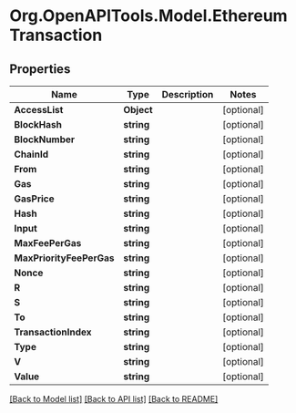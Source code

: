 
# Org.OpenAPITools.Model.EthereumTransaction

## Properties

Name | Type | Description | Notes
------------ | ------------- | ------------- | -------------
**AccessList** | **Object** |  | [optional] 
**BlockHash** | **string** |  | [optional] 
**BlockNumber** | **string** |  | [optional] 
**ChainId** | **string** |  | [optional] 
**From** | **string** |  | [optional] 
**Gas** | **string** |  | [optional] 
**GasPrice** | **string** |  | [optional] 
**Hash** | **string** |  | [optional] 
**Input** | **string** |  | [optional] 
**MaxFeePerGas** | **string** |  | [optional] 
**MaxPriorityFeePerGas** | **string** |  | [optional] 
**Nonce** | **string** |  | [optional] 
**R** | **string** |  | [optional] 
**S** | **string** |  | [optional] 
**To** | **string** |  | [optional] 
**TransactionIndex** | **string** |  | [optional] 
**Type** | **string** |  | [optional] 
**V** | **string** |  | [optional] 
**Value** | **string** |  | [optional] 

[[Back to Model list]](../README.md#documentation-for-models)
[[Back to API list]](../README.md#documentation-for-api-endpoints)
[[Back to README]](../README.md)

